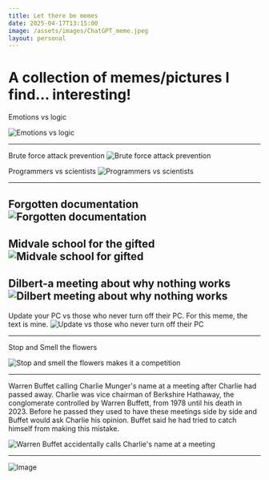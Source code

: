 ```yaml
---
title: Let there be memes
date: 2025-04-17T13:15:00
image: /assets/images/ChatGPT_meme.jpeg
layout: personal
---
```

# A collection of memes/pictures I find... interesting!

Emotions vs logic

![Emotions vs logic](/assets/images/EmotionvsLogic.jpeg "Emotions vs logic")

----
Brute force attack prevention
![Brute force attack prevention](/assets/images/Brute%20force%20attack%20meme.png "Brute force attack prevention")

Programmers vs scientists
![Programmers vs scientists](/assets/images/dontTouchitMeme.jpg "Programmers vs scientists")

----
Forgotten documentation
![Forgotten documentation](/assets/images/ChatGPT_meme.jpeg "Forgotten documentation")
----

Midvale school for the gifted
![Midvale school for gifted](/assets/images/justNeedToPush.png "Midvale school for gifted")
---

Dilbert-a meeting about why nothing works
![Dilbert meeting about why nothing works](/assets/images/1709511653400.jpg "Dilbert meeting about why nothing works")
----
Update your PC vs those who never turn off their PC. For this meme, the text is mine.
![Update vs those who never turn off their PC](/assets/images/meme_never_update_pc.png "Update vs those who never turn off their PC")

----

Stop and Smell the flowers

![Stop and smell the flowers makes it a competition](/assets/images/smellTheFlowers.jpeg "Stop and smell the flowers makes it a competition")

---

Warren Buffet calling Charlie Munger's name at a meeting after Charlie had passed away. Charlie was vice chairman of Berkshire Hathaway, the conglomerate controlled by Warren Buffett, from 1978 until his death in 2023. Before he passed they used to have these meetings side by side and Buffet would ask Charlie his opinion. Buffet said he had tried to catch himself from making this mistake.

![Warren Buffet accidentally calls Charlie's name at a meeting](https://pbs.twimg.com/media/GoiWj8VXUAAglL2?format=jpg&name=small "Warren Buffet accidentally calls Charlie's name at a meeting")

---

![Image](https://pbs.twimg.com/media/GMaxXZBa0AEaS-g?format=jpg&name=small)

